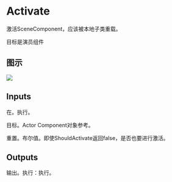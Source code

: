 # Activate

激活SceneComponent，应该被本地子类重载。

目标是演员组件

## 图示

![]($-20221218-18221775.png)

## Inputs

在。执行。

目标。Actor Component对象参考。

重置。布尔值。即使ShouldActivate返回false，是否也要进行激活。 

## Outputs

输出。执行：执行。
